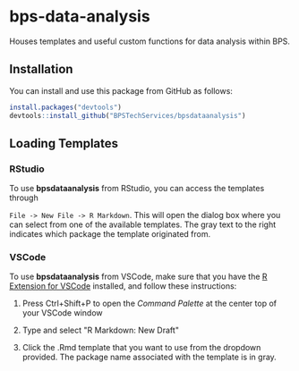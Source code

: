 # bps-data-analysis

Houses templates and useful custom functions for data analysis within BPS.

## Installation

You can install and use this package from GitHub as follows:

``` r
install.packages("devtools")
devtools::install_github("BPSTechServices/bpsdataanalysis")
```

## Loading Templates

### RStudio

To use **bpsdataanalysis** from RStudio, you can access the templates through

`File -> New File -> R Markdown`. This will open the dialog box where you can select from one of the available templates. The gray text to the right indicates which package the template originated from.

### VSCode

To use **bpsdataanalysis** from VSCode, make sure that you have the [R Extension for VSCode](https://marketplace.visualstudio.com/items?itemName=reditorsupport.r) installed, and follow these instructions:

1.  Press Ctrl+Shift+P to open the *Command Palette* at the center top of your VSCode window

2.  Type and select "R Markdown: New Draft"

3.  Click the .Rmd template that you want to use from the dropdown provided. The package name associated with the template is in gray.
